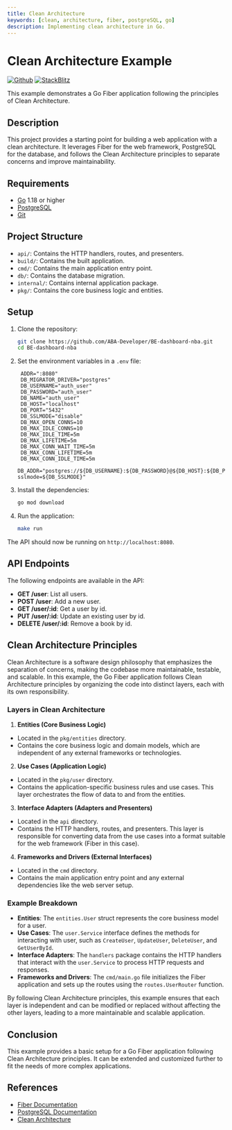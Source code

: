 ```yaml
---
title: Clean Architecture
keywords: [clean, architecture, fiber, postgreSQL, go]
description: Implementing clean architecture in Go.
---
```


# Clean Architecture Example

[![Github](https://img.shields.io/static/v1?label=&message=Github&color=2ea44f&style=for-the-badge&logo=github)](https://github.com/gofiber/recipes/tree/master/clean-architecture) [![StackBlitz](https://img.shields.io/static/v1?label=&message=StackBlitz&color=2ea44f&style=for-the-badge&logo=StackBlitz)](https://stackblitz.com/github/gofiber/recipes/tree/master/clean-architecture)

This example demonstrates a Go Fiber application following the principles of Clean Architecture.

## Description

This project provides a starting point for building a web application with a clean architecture. It leverages Fiber for the web framework, PostgreSQL for the database, and follows the Clean Architecture principles to separate concerns and improve maintainability.

## Requirements

- [Go](https://golang.org/dl/) 1.18 or higher
- [PostgreSQL](https://www.postgresql.org/)
- [Git](https://git-scm.com/downloads)

## Project Structure

- `api/`: Contains the HTTP handlers, routes, and presenters.
- `build/`: Contains the built application.
- `cmd/`: Contains the main application entry point.
- `db/`: Contains the database migration.
- `internal/`: Contains internal application package.
- `pkg/`: Contains the core business logic and entities.

## Setup

1. Clone the repository:

   ```bash
   git clone https://github.com/ABA-Developer/BE-dashboard-nba.git
   cd BE-dashboard-nba
   ```

2. Set the environment variables in a `.env` file:

   ```env
    ADDR=":8080"
    DB_MIGRATOR_DRIVER="postgres"
    DB_USERNAME="auth_user"
    DB_PASSWORD="auth_user"
    DB_NAME="auth_user"
    DB_HOST="localhost"
    DB_PORT="5432"
    DB_SSLMODE="disable"
    DB_MAX_OPEN_CONNS=10
    DB_MAX_IDLE_CONNS=10
    DB_MAX_IDLE_TIME=5m
    DB_MAX_LIFETIME=5m
    DB_MAX_CONN_WAIT_TIME=5m
    DB_MAX_CONN_LIFETIME=5m
    DB_MAX_CONN_IDLE_TIME=5m
    DB_ADDR="postgres://${DB_USERNAME}:${DB_PASSWORD}@${DB_HOST}:${DB_PORT}/${DB_NAME}?sslmode=${DB_SSLMODE}"
   ```

3. Install the dependencies:

   ```bash
   go mod download
   ```

4. Run the application:
   ```bash
   make run
   ```

The API should now be running on `http://localhost:8080`.

## API Endpoints

The following endpoints are available in the API:

- **GET /user**: List all users.
- **POST /user**: Add a new user.
- **GET /user/:id**: Get a user by id.
- **PUT /user/:id**: Update an existing user by id.
- **DELETE /user/:id**: Remove a book by id.

## Clean Architecture Principles

Clean Architecture is a software design philosophy that emphasizes the separation of concerns, making the codebase more maintainable, testable, and scalable. In this example, the Go Fiber application follows Clean Architecture principles by organizing the code into distinct layers, each with its own responsibility.

### Layers in Clean Architecture

1. **Entities (Core Business Logic)**

- Located in the `pkg/entities` directory.
- Contains the core business logic and domain models, which are independent of any external frameworks or technologies.

2. **Use Cases (Application Logic)**

- Located in the `pkg/user` directory.
- Contains the application-specific business rules and use cases. This layer orchestrates the flow of data to and from the entities.

3. **Interface Adapters (Adapters and Presenters)**

- Located in the `api` directory.
- Contains the HTTP handlers, routes, and presenters. This layer is responsible for converting data from the use cases into a format suitable for the web framework (Fiber in this case).

4. **Frameworks and Drivers (External Interfaces)**

- Located in the `cmd` directory.
- Contains the main application entry point and any external dependencies like the web server setup.

### Example Breakdown

- **Entities**: The `entities.User` struct represents the core business model for a user.
- **Use Cases**: The `user.Service` interface defines the methods for interacting with user, such as `CreateUser`, `UpdateUser`, `DeleteUser`, and `GetUserById`.
- **Interface Adapters**: The `handlers` package contains the HTTP handlers that interact with the `user.Service` to process HTTP requests and responses.
- **Frameworks and Drivers**: The `cmd/main.go` file initializes the Fiber application and sets up the routes using the `routes.UserRouter` function.

By following Clean Architecture principles, this example ensures that each layer is independent and can be modified or replaced without affecting the other layers, leading to a more maintainable and scalable application.

## Conclusion

This example provides a basic setup for a Go Fiber application following Clean Architecture principles. It can be extended and customized further to fit the needs of more complex applications.

## References

- [Fiber Documentation](https://docs.gofiber.io)
- [PostgreSQL Documentation](https://www.postgresql.org/docs/)
- [Clean Architecture](https://8thlight.com/blog/uncle-bob/2012/08/13/the-clean-architecture.html)
